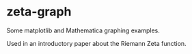 # zeta-graph

Some matplotlib and Mathematica graphing examples.

Used in an introductory paper about the Riemann Zeta function.
